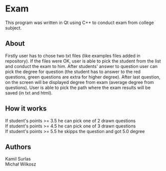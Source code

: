 

# Exam
This program was written in Qt using C++ to conduct exam from college subject. 

## About
Firstly user has to chose two txt files (like examples files added in repository). If the files were OK, user is able to pick the student from the list and conduct the exam to him. After students' answer to question user can pick the degree for question (the student has to answer to the red questions, green questions are extra for higher degree). After last question, on the screen will be displayed degree from exam (average degree from questions). User is able to pick the path where the exam results will be saved (in txt and html).

## How it works
If student's points >= 3.5 he can pick one of 2 drawn questions  
If student's points >= 4.5 he can pick one of 3 drawn questions  
If student's points >= 5.5 he skipps the question and got 5.0 degree  

## Authors
Kamil Surlas  
Michał Wilkosz
